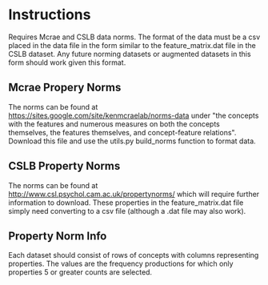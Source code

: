 # Instructions 
Requires Mcrae and CSLB data norms. The format of the data must be a csv placed in the data file in the form similar to the feature_matrix.dat file in the CSLB dataset.
Any future norming datasets or augmented datasets in this form should work given this format. 

## Mcrae Propery Norms
The norms can be found at https://sites.google.com/site/kenmcraelab/norms-data under "the concepts with the features and numerous measures on both the concepts themselves, the features themselves, and concept-feature relations".
Download this file and use the utils.py build_norms function to format data. 

## CSLB Property Norms 
The norms can be found at http://www.csl.psychol.cam.ac.uk/propertynorms/ which will require further information to download.
These properties in the feature_matrix.dat file simply need converting to a csv file (although a .dat file may also work).

## Property Norm Info 
Each dataset should consist of rows of concepts with columns representing properties. The values are the frequency productions for which only properties 5 or greater counts are selected.
